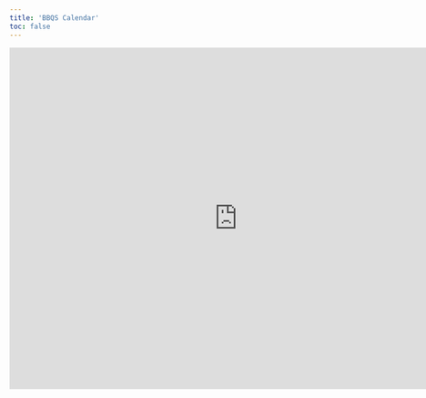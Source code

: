 ```yaml
---
title: 'BBQS Calendar'
toc: false
---
```


<iframe src="https://calendar.google.com/calendar/embed?height=600&wkst=1&ctz=America%2FNew_York&showPrint=0&mode=AGENDA&title=BBQS%20Events%20Calendar&src=YWRtaW5AYnJhaW4tYmJxcy5vcmc&src=ZW4udXNhI2hvbGlkYXlAZ3JvdXAudi5jYWxlbmRhci5nb29nbGUuY29t&color=%23039BE5&color=%230B8043" style="border-width:0" width="800" height="600" frameborder="0" scrolling="no"></iframe>